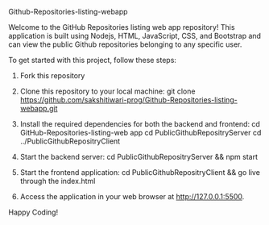 Github-Repositories-listing-webapp

Welcome to the GitHub Repositories listing web app repository! This application is built using Nodejs, HTML, JavaScript, CSS, and Bootstrap and can view the public Github repositories belonging to any specific user.

To get started with this project, follow these steps:

1. Fork this repository

2. Clone this repository to your local machine:
git clone https://github.com/sakshitiwari-prog/Github-Repositories-listing-webapp.git

3. Install the required dependencies for both the backend and frontend:
cd GitHub-Repositories-listing-web app
cd PublicGithubRepositryServer 
cd ../PublicGithubRepositryClient 

4. Start the backend server:
cd PublicGithubRepositryServer && npm start

5. Start the frontend application:
cd PublicGithubRepositryClient && go live through the index.html

6. Access the application in your web browser at http://127.0.0.1:5500.

Happy Coding!
